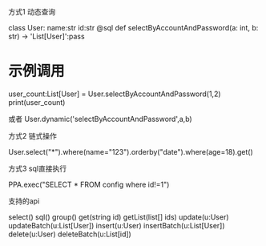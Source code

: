 方式1 动态查询

class User:
    name:str
    id:str
    @sql
    def selectByAccountAndPassword(a: int, b: str) -> 'List[User]':pass

# 示例调用
user_count:List[User] = User.selectByAccountAndPassword(1,2)
print(user_count)

或者 User.dynamic('selectByAccountAndPassword',a,b) 

方式2 链式操作

User.select("*").where(name="123").orderby("date").where(age=18).get()

方式3 sql直接执行

PPA.exec("SELECT * FROM config where id!=1")

支持的api

select()
sql()
group()
get(string id)
getList(list[] ids)
update(u:User)
updateBatch(u:List[User])
insert(u:User)
insertBatch(u:List[User])
delete(u:User)
deleteBatch(u:List[id])